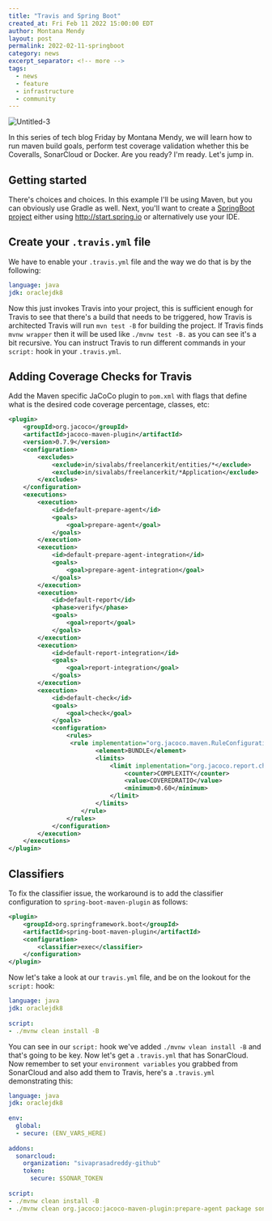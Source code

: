 ```yaml
---
title: "Travis and Spring Boot"
created_at: Fri Feb 11 2022 15:00:00 EDT
author: Montana Mendy
layout: post
permalink: 2022-02-11-springboot
category: news
excerpt_separator: <!-- more --> 
tags:
  - news
  - feature
  - infrastructure
  - community
---
```


![Untitled-3](https://user-images.githubusercontent.com/20936398/153650476-6310d2c1-7692-45a7-962d-77f983f747c8.png)


In this series of tech blog Friday by Montana Mendy, we will learn how to run maven build goals, perform test coverage validation whether this be Coveralls, SonarCloud or Docker. Are you ready? I'm ready. Let's jump in.

<!-- more --> 

## Getting started

There's choices and choices. In this example I'll be using Maven, but you can obviously use Gradle as well. Next, you'll want to create a [SpringBoot project](http://start.spring.io/) either using http://start.spring.io or alternatively use your IDE. 

## Create your `.travis.yml` file

We have to enable your `.travis.yml` file and the way we do that is by the following: 

```yaml
language: java
jdk: oraclejdk8
```
Now this just invokes Travis into your project, this is sufficient enough for Travis to see that there's a build that needs to be triggered, how Travis is architected Travis will run `mvn test -B` for building the project. If Travis finds `mvnw wrapper` then it will be used like `./mvnw test -B.` as you can see it's a bit recursive. You can instruct Travis to run different commands in your `script:` hook in your `.travis.yml`.

## Adding Coverage Checks for Travis 

Add the Maven specific JaCoCo plugin to `pom.xml` with flags that define what is the desired code coverage percentage, classes, etc:

```xml
<plugin>
    <groupId>org.jacoco</groupId>
    <artifactId>jacoco-maven-plugin</artifactId>
    <version>0.7.9</version>
    <configuration>
        <excludes>
            <exclude>in/sivalabs/freelancerkit/entities/*</exclude>
            <exclude>in/sivalabs/freelancerkit/*Application</exclude>
        </excludes>
    </configuration>
    <executions>
        <execution>
            <id>default-prepare-agent</id>
            <goals>
                <goal>prepare-agent</goal>
            </goals>
        </execution>
        <execution>
            <id>default-prepare-agent-integration</id>
            <goals>
                <goal>prepare-agent-integration</goal>
            </goals>
        </execution>
        <execution>
            <id>default-report</id>
            <phase>verify</phase>
            <goals>
                <goal>report</goal>
            </goals>
        </execution>
        <execution>
            <id>default-report-integration</id>
            <goals>
                <goal>report-integration</goal>
            </goals>
        </execution>
        <execution>
            <id>default-check</id>
            <goals>
                <goal>check</goal>
            </goals>
            <configuration>
                <rules>
                 <rule implementation="org.jacoco.maven.RuleConfiguration">
                        <element>BUNDLE</element>
                        <limits>
                            <limit implementation="org.jacoco.report.check.Limit">
                                <counter>COMPLEXITY</counter>
                                <value>COVEREDRATIO</value>
                                <minimum>0.60</minimum>
                            </limit>
                        </limits>
                    </rule>
                </rules>
            </configuration>
        </execution>
    </executions>
</plugin>
```

## Classifiers 

To fix the classifier issue, the workaround is to add the classifier configuration to `spring-boot-maven-plugin` as follows:

```xml
<plugin>
    <groupId>org.springframework.boot</groupId>
    <artifactId>spring-boot-maven-plugin</artifactId>
    <configuration>
        <classifier>exec</classifier>
    </configuration>
</plugin>
```
Now let's take a look at our `travis.yml` file, and be on the lookout for the `script:` hook:

```yaml
language: java
jdk: oraclejdk8
  
script:
- ./mvnw clean install -B
```

You can see in our `script:` hook we've added `./mvnw vlean install -B` and that's going to be key. Now let's get a `.travis.yml` that has SonarCloud. Now remember to set your `environment variables` you grabbed from SonarCloud and also add them to Travis, here's a `.travis.yml` demonstrating this:

```yaml
language: java
jdk: oraclejdk8
  
env:
  global:
  - secure: (ENV_VARS_HERE)
  
addons:
  sonarcloud:
    organization: "sivaprasadreddy-github"
    token:
      secure: $SONAR_TOKEN
  
script:
- ./mvnw clean install -B
- ./mvnw clean org.jacoco:jacoco-maven-plugin:prepare-agent package sonar:sonar
```

